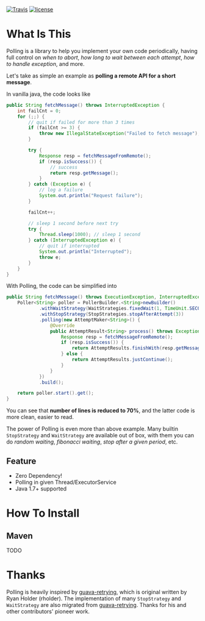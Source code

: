 [![Travis](https://img.shields.io/travis/dyng/polling.svg)](https://travis-ci.org/dyng/polling)
[![license](https://img.shields.io/github/license/dyng/polling.svg)](https://raw.githubusercontent.com/dyng/polling/master/LICENSE)

# What Is This

Polling is a library to help you implement your own code periodically, having full control on *when to abort*, *how long to wait between each attempt*, *how to handle exception*, and more.

Let's take as simple an example as **polling a remote API for a short message**.

In vanilla java, the code looks like

```java
public String fetchMessage() throws InterruptedException {
    int failCnt = 0;
    for (;;) {
        // quit if failed for more than 3 times
        if (failCnt >= 3) {
            throw new IllegalStateException("Failed to fetch message");
        }

        try {
            Response resp = fetchMessageFromRemote();
            if (resp.isSuccess()) {
                // success
                return resp.getMessage();
            }
        } catch (Exception e) {
            // log a failure
            System.out.println("Request failure");
        }

        failCnt++;

        // sleep 1 second before next try
        try {
            Thread.sleep(1000); // sleep 1 second
        } catch (InterruptedException e) {
            // quit if interrupted
            System.out.println("Interrupted");
            throw e;
        }
    }
}
```

With Polling, the code can be simplified into

```java
public String fetchMessage() throws ExecutionException, InterruptedException {
    Poller<String> poller = PollerBuilder.<String>newBuilder()
            .withWaitStrategy(WaitStrategies.fixedWait(1, TimeUnit.SECONDS))
            .withStopStrategy(StopStrategies.stopAfterAttempt(3))
            .polling(new AttemptMaker<String>() {
                @Override
                public AttemptResult<String> process() throws Exception {
                    Response resp = fetchMessageFromRemote();
                    if (resp.isSuccess()) {
                        return AttemptResults.finishWith(resp.getMessage());
                    } else {
                        return AttemptResults.justContinue();
                    }
                }
            })
            .build();

    return poller.start().get();
}
``` 

You can see that **number of lines is reduced to 70%**, and the latter code is more clean, easier to read.

The power of Polling is even more than above example. Many builtin `StopStrategy` and `WaitStrategy` are available out of box, with them you can do *random waiting*, *fibonacci waiting*, *stop after a given period*, etc.

## Feature

- Zero Dependency!
- Polling in given Thread/ExecutorService
- Java 1.7+ supported

# How To Install

## Maven

TODO

# Thanks

Polling is heavily inspired by [guava-retrying](https://github.com/rholder/guava-retrying), which is original written by Ryan Holder (rholder). The implementation of many `StopStrategy` and `WaitStrategy` are also migrated from [guava-retrying](https://github.com/rholder/guava-retrying). Thanks for his and other contributors' pioneer work.
